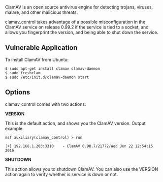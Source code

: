 ClamAV is an open source antivirus engine for detecting trojans, viruses, malare, and other
malicious threats.

clamav_control takes advantage of a possible misconfiguration in the ClamAV service on release
0.99.2 if the service is tied to a socket, and allows you fingerprint the version, and being
able to shut down the service.

## Vulnerable Application

To install ClamAV from Ubuntu:

```
$ sudo apt-get install clamav clamav-daemon
$ sudo freshclam
$ sudo /etc/init.d/clamav-daemon start
```

## Options

clamav_control comes with two actions:

**VERSION**

This is the default action, and shows you the ClamAV version. Output example:

```
msf auxiliary(clamav_control) > run

[+] 192.168.1.203:3310    - ClamAV 0.98.7/21772/Wed Jun 22 12:54:15 2016
```

**SHUTDOWN**

This action allows you to shutdown ClamAV. You can also use the VERSION action again to verify
whether is service is down or not.